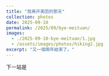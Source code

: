 ```yaml
---
title: "我离开美团的那天"
collection: photos
date: 2025-09-10
permalink: /2025/09/bye-meituan/
images:
  - ./2025-09-10-bye-meituan/1.jpg
  - /assets/images/photos/hiking2.jpg
excerpt: "又一個兩年結束了。"
---
```


下一站是